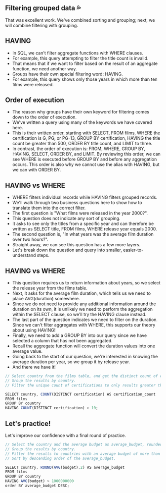 ## Filtering grouped data :sweat_drops:
That was excellent work. We've combined sorting and grouping; next, we will combine filtering with grouping.

## HAVING
- In SQL, we can't filter aggregate functions with WHERE clauses.
- For example, this query attempting to filter the title count is invalid.
- That means that if we want to filter based on the result of an aggregate function, we need another way.
- Groups have their own special filtering word: HAVING.
- For example, this query shows only those years in which more than ten films were released.

## Order of execution
- The reason why groups have their own keyword for filtering comes down to the order of execution.
- We've written a query using many of the keywords we have covered here.
- This is their written order, starting with SELECT, FROM films, WHERE the certification is G, PG, or PG-13, GROUP BY certification, HAVING the title count be greater than 500, ORDER BY title count, and LIMIT to three.
- In contrast, the order of execution is: FROM, WHERE, GROUP BY, HAVING, SELECT, ORDER BY, and LIMIT. By reviewing this order, we can see WHERE is executed before GROUP BY and before any aggregation occurs. This order is also why we cannot use the alias with HAVING, but we can with ORDER BY.

## HAVING vs WHERE
- WHERE filters individual records while HAVING filters grouped records.
- We'll walk through two business questions here to show how to translate them into the correct filter.
- The first question is "What films were released in the year 2000?".
- This question does not indicate any sort of grouping.
- It asks to see only the titles from a specific year and can therefore be written as SELECT title, FROM films, WHERE release year equals 2000.
- The second question is, "In what years was the average film duration over two hours?".
- Straight away, we can see this question has a few more layers.
- Let's break down the question and query into smaller, easier-to-understand steps.

## HAVING vs WHERE
- This question requires us to return information about years, so we select the release year from the films table.
- Next, it asks for the average film duration, which tells us we need to place AVG(duration) somewhere.
- Since we do not need to provide any additional information around the duration on its own, it is unlikely we need to perform the aggregation within the SELECT clause, so we'll try the HAVING clause instead.
- The last part of the question indicates we need to filter on the duration. Since we can't filter aggregates with WHERE, this supports our theory about using HAVING!
- Finally, we need to add a GROUP BY into our query since we have selected a column that has not been aggregated.
- Recall the aggregate function will convert the duration values into one average value.
- Going back to the start of our question, we're interested in knowing the average duration per year, so we group it by release year.
- And there we have it!
  
```js
// Select country from the films table, and get the distinct count of certification aliased as certification_count.
// Group the results by country.
// Filter the unique count of certifications to only results greater than 10.

SELECT country, COUNT(DISTINCT certification) AS certification_count
FROM films
GROUP BY country
HAVING COUNT(DISTINCT certification) > 10;
```

## Let's practice!
Let's improve our confidence with a final round of practice.
```js
// Select the country and the average budget as average_budget, rounded to two decimal, from films.
// Group the results by country.
// Filter the results to countries with an average budget of more than one billion (1000000000).
// Sort by descending order of the average_budget.

SELECT country, ROUND(AVG(budget),2) AS average_budget
FROM films
GROUP BY country
HAVING AVG(budget) > 1000000000
order BY average_budget DESC;
```
